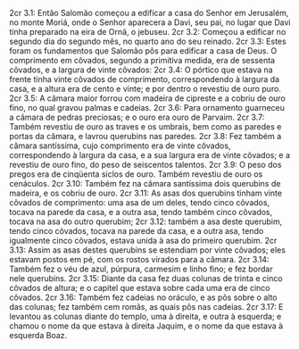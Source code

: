 2cr 3.1: Então Salomão começou a edificar a casa do Senhor em Jerusalém, no monte Moriá, onde o Senhor aparecera a Davi, seu pai, no lugar que Davi tinha preparado na eira de Ornã, o jebuseu.
2cr 3.2: Começou a edificar no segundo dia do segundo mês, no quarto ano do seu reinado.
2cr 3.3: Estes foram os fundamentos que Salomão pôs para edificar a casa de Deus. O comprimento em côvados, segundo a primitiva medida, era de sessenta côvados, e a largura de vinte côvados:
2cr 3.4: O pórtico que estava na frente tinha vinte côvados de comprimento, correspondendo à largura da casa, e a altura era de cento e vinte; e por dentro o revestiu de ouro puro.
2cr 3.5: A câmara maior forrou com madeira de cipreste e a cobriu de ouro fino, no qual gravou palmas e cadeias.
2cr 3.6: Para ornamento guarneceu a câmara de pedras preciosas; e o ouro era ouro de Parvaim.
2cr 3.7: Também revestiu de ouro as traves e os umbrais, bem como as paredes e portas da câmara, e lavrou querubins nas paredes.
2cr 3.8: Fez também a câmara santíssima, cujo comprimento era de vinte côvados, correspondendo à largura da casa, e a sua largura era de vinte côvados; e a revestiu de ouro fino, do peso de seiscentos talentos.
2cr 3.9: O peso dos pregos era de cinqüenta siclos de ouro. Também revestiu de ouro os cenáculos.
2cr 3.10: Também fez na câmara santíssima dois querubins de madeira, e os cobriu de ouro.
2cr 3.11: As asas dos querubins tinham vinte côvados de comprimento: uma asa de um deles, tendo cinco côvados, tocava na parede da casa, e a outra asa, tendo também cinco côvados, tocava na asa do outro querubim;
2cr 3.12: também a asa deste querubim, tendo cinco côvados, tocava na parede da casa, e a outra asa, tendo igualmente cinco côvados, estava unida à asa do primeiro querubim.
2cr 3.13: Assim as asas destes querubins se estendiam por vinte côvados; eles estavam postos em pé, com os rostos virados para a câmara.
2cr 3.14: Também fez o véu de azul, púrpura, carmesim e linho fino; e fez bordar nele querubins.
2cr 3.15: Diante da casa fez duas colunas de trinta e cinco côvados de altura; e o capitel que estava sobre cada uma era de cinco côvados.
2cr 3.16: Também fez cadeias no oráculo, e as pôs sobre o alto das colunas; fez também cem romãs, as quais pôs nas cadeias.
2cr 3.17: E levantou as colunas diante do templo, uma à direita, e outra à esquerda; e chamou o nome da que estava à direita Jaquim, e o nome da que estava à esquerda Boaz.
